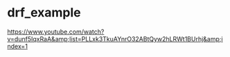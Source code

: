 # drf_example
https://www.youtube.com/watch?v=dunf5IqxRaA&amp;list=PLLxk3TkuAYnrO32ABtQyw2hLRWt1BUrhj&amp;index=1
